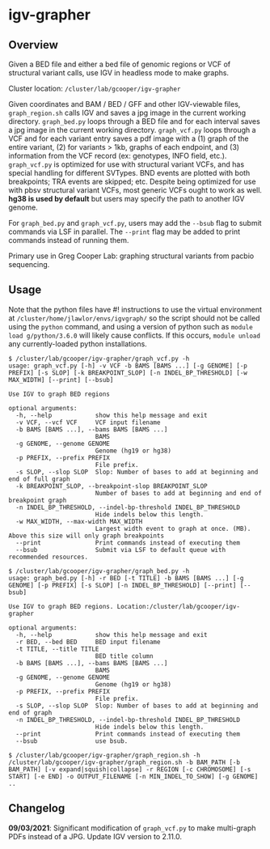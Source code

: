 # igv-grapher
## Overview
Given a BED file and either a bed file of genomic regions or VCF of structural variant calls, use IGV in headless mode to make graphs.

Cluster location: `/cluster/lab/gcooper/igv-grapher`

Given coordinates and BAM / BED / GFF and other IGV-viewable files, `graph_region.sh` calls IGV and saves a jpg image in the current working directory.
`graph_bed.py` loops through a BED file and for each interval saves a jpg image in the current working directory.
`graph_vcf.py` loops through a VCF and for each variant entry saves a pdf image with a (1) graph of the entire variant, (2) for variants > 1kb, graphs of each endpoint, and (3) information from the VCF record (ex: genotypes, INFO field, etc.). `graph_vcf.py` is optimized for use with structural variant VCFs, and has special handling for different SVTypes. BND events are plotted with both breakpoints; TRA events are skipped; etc. Despite being optimized for use with pbsv structural variant VCFs, most generic VCFs ought to work as well. **hg38 is used by default** but users may specify the path to another IGV genome.

For `graph_bed.py` and `graph_vcf.py`, users may add the `--bsub` flag to submit commands via LSF in parallel. The `--print` flag may be added to print commands instead of running them.

Primary use in Greg Cooper Lab: graphing structural variants from pacbio sequencing.




## Usage
Note that the python files have #! instructions to use the virtual environment at `/cluster/home/jlawlor/envs/igvgraph/` so the script should not be called using the `python` command, and using a version of python such as `module load g/python/3.6.0` will likely cause conflicts. If this occurs, `module unload` any currently-loaded python installations.

```
$ /cluster/lab/gcooper/igv-grapher/graph_vcf.py -h
usage: graph_vcf.py [-h] -v VCF -b BAMS [BAMS ...] [-g GENOME] [-p PREFIX] [-s SLOP] [-k BREAKPOINT_SLOP] [-n INDEL_BP_THRESHOLD] [-w MAX_WIDTH] [--print] [--bsub]

Use IGV to graph BED regions

optional arguments:
  -h, --help            show this help message and exit
  -v VCF, --vcf VCF     VCF input filename
  -b BAMS [BAMS ...], --bams BAMS [BAMS ...]
                        BAMS
  -g GENOME, --genome GENOME
                        Genome (hg19 or hg38)
  -p PREFIX, --prefix PREFIX
                        File prefix.
  -s SLOP, --slop SLOP  Slop: Number of bases to add at beginning and end of full graph
  -k BREAKPOINT_SLOP, --breakpoint-slop BREAKPOINT_SLOP
                        Number of bases to add at beginning and end of breakpoint graph
  -n INDEL_BP_THRESHOLD, --indel-bp-threshold INDEL_BP_THRESHOLD
                        Hide indels below this length.
  -w MAX_WIDTH, --max-width MAX_WIDTH
                        Largest width event to graph at once. (MB). Above this size will only graph breakpoints
  --print               Print commands instead of executing them
  --bsub                Submit via LSF to default queue with recommended resources.
```

```
$ /cluster/lab/gcooper/igv-grapher/graph_bed.py -h
usage: graph_bed.py [-h] -r BED [-t TITLE] -b BAMS [BAMS ...] [-g GENOME] [-p PREFIX] [-s SLOP] [-n INDEL_BP_THRESHOLD] [--print] [--bsub]

Use IGV to graph BED regions. Location:/cluster/lab/gcooper/igv-grapher

optional arguments:
  -h, --help            show this help message and exit
  -r BED, --bed BED     BED input filename
  -t TITLE, --title TITLE
                        BED title column
  -b BAMS [BAMS ...], --bams BAMS [BAMS ...]
                        BAMS
  -g GENOME, --genome GENOME
                        Genome (hg19 or hg38)
  -p PREFIX, --prefix PREFIX
                        File prefix.
  -s SLOP, --slop SLOP  Slop: Number of bases to add at beginning and end of graph
  -n INDEL_BP_THRESHOLD, --indel-bp-threshold INDEL_BP_THRESHOLD
                        Hide indels below this length.
  --print               Print commands instead of executing them
  --bsub                use bsub.
```


```
$ /cluster/lab/gcooper/igv-grapher/graph_region.sh -h
/cluster/lab/gcooper/igv-grapher/graph_region.sh -b BAM_PATH [-b BAM_PATH] [-v expand|squish|collapse] -r REGION [-c CHROMOSOME] [-s START] [-e END] -o OUTPUT_FILENAME [-n MIN_INDEL_TO_SHOW] [-g GENOME]  ..
```

## Changelog
**09/03/2021**: Significant modification of `graph_vcf.py` to make multi-graph PDFs instead of a JPG. Update IGV version to 2.11.0.
